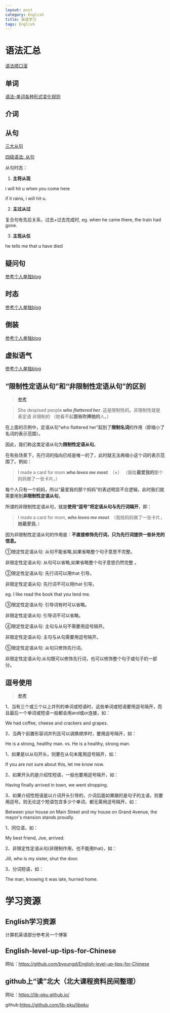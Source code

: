 ```yaml
---
layout: post
category: English
title: 英语学习
tags: English
---
```


# 语法汇总

[语法顺口溜](https://zhuanlan.zhihu.com/p/146873536)

## 单词

[语法-单词各种形式变化规则](https://mafulong.github.io/2021/01/02/%E8%AF%AD%E6%B3%95-%E5%8D%95%E8%AF%8D%E5%90%84%E7%A7%8D%E5%BD%A2%E5%BC%8F%E5%8F%98%E5%8C%96%E8%A7%84%E5%88%99/)

## 介词



## 从句

[三大从句](https://mm.edrawsoft.cn/template/39526)

[四级语法: 从句](https://mm.edrawsoft.cn/template/57209)

从句时态： 

1. **主将从现**

i will hit u when you come here

if it rains, i will hit u.

2. **主过从过**

复合句有先后关系，过去+过去完成时, eg. when he came there, the train had gone.

3. **主现从任**

he tells me that u have died

## 疑问句

[参考个人单独blog](https://mafulong.github.io/2021/01/02/%E8%AF%AD%E6%B3%95-%E7%96%91%E9%97%AE%E5%8F%A5/)


## 时态

[参考个人单独blog](https://mafulong.github.io/2021/01/02/%E8%AF%AD%E6%B3%95-%E6%97%B6%E6%80%81/)

## 倒装

[参考个人单独blog](https://mafulong.github.io/2021/01/02/%E8%AF%AD%E6%B3%95-%E5%80%92%E8%A3%85%E5%8F%A5/)

## 虚拟语气

[参考个人单独blog](https://mafulong.github.io/2021/01/02/%E8%AF%AD%E6%B3%95-%E8%99%9A%E6%8B%9F%E8%AF%AD%E6%B0%94/)

## “限制性定语从句”和“非限制性定语从句”的区别

> [参考](https://zhuanlan.zhihu.com/p/30548008)

> She despised people ***who flattered her***. 这是限制性的。非限制性就是表定语 非限制的
> （她看不起**那些吹捧她的**人。） 

在上面的示例中，定语从句“who flattered her”起到了**限制名词**的作用（即缩小了名词的表示范围）。

因此，我们称这类定语从句为**限制性定语从句**。



在有些场景下，先行词的指向已经是唯一的了，此时就无法再缩小这个词的表示范围了。例如：

> I made a card for mom ***who loves me most**.* （×）
> （我给**最爱我的**那个妈妈做了一张卡片。）

每个人只有一个妈妈，所以“最爱我的那个妈妈”的表述明显不合逻辑，此时我们就需要用到**非限制性定语从句**。

所谓的非限制性定语从句，就是**使用“逗号”将定语从句与先行词隔开**，即：

> I made a card for mom, ***who loves me most**.*
> （我给妈妈做了一张卡片，**她最爱我**。）

因为非限制性定语从句的作用是：**不直接修饰先行词，只为先行词提供一些补充的信息。**



①限定性定语从句: 从句不能省略,如果省略整个句子意思不完整。

非限定性定语从句: 从句可以省略,如果省略整个句子意思仍然完整 。

②限定性定语从句: 先行词可以用that 引导。

非限定性定语从句: 先行词不可以用that 引导。

eg. I like read the book that you lend me.

③限定性定语从句: 引导词有时可以省略。

非限定性定语从句: 引导词不可以省略。

④限定性定语从句: 主句与从句不需要用逗号隔开。

非限定性定语从句: 主句与从句需要用逗号隔开。

⑤限定性定语从句: 从句只修饰先行词。

非限定性定语从句:从句既可以修饰先行词，也可以修饰整个句子或句子的一部分。



## 逗号使用

> [参考](https://zhuanlan.zhihu.com/p/46736877)

1、当有三个或三个以上并列的单词或短语时，这些单词或短语要用逗号隔开，而且最后一个单词或短语一般都会用and或or连接，如：

We had coffee, cheese and crackers and grapes.

2、当两个前置形容词并列且可以调换顺序时，要用逗号隔开，如：

He is a strong, healthy man. vs. He is a healthy, strong man.



1、如果是以从句开头，则要在从句末尾用逗号隔开，如：

If you are not sure about this, let me know now.

2、如果开头的是介绍性短语，一般也要用逗号隔开，如：

Having finally arrived in town, we went shopping.

3、如果介绍性短语是以介词开头引导的，介词后面如果跟的是句子的主语，则要用逗号。则无论这个短语包含多少个单词，都无需用逗号隔开，如：

Between your house on Main Street and my house on Grand Avenue, the mayor's mansion stands proudly.



1、同位语，如：

My best friend, Joe, arrived.

2、非限定性定语从句(非限制作用，也不能用that)，如：

Jill, who is my sister, shut the door.

3、分词短语，如：

The man, knowing it was late, hurried home.

# 学习资源

## English学习资源

计算机英语部分参考另一个博客

## English-level-up-tips-for-Chinese

网址：https://github.com/byoungd/English-level-up-tips-for-Chinese

## github上“读”北大（北大课程资料民间整理）

网址：https://lib-pku.github.io/

github:https://github.com/lib-pku/libpku



